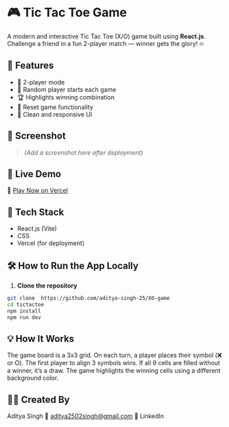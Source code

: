 # 🎮 Tic Tac Toe Game

A modern and interactive Tic Tac Toe (X/O) game built using **React.js**. Challenge a friend in a fun 2-player match — winner gets the glory! 🔥

## 🌟 Features

- 🎯 2-player mode  
- 🔀 Random player starts each game  
- 🏆 Highlights winning combination  
- 🔁 Reset game functionality  
- 🎨 Clean and responsive UI  

## 📸 Screenshot

> *(Add a screenshot here after deployment)*

## 🚀 Live Demo

🔗 [Play Now on Vercel](https://your-vercel-app-link.vercel.app)

## 🧰 Tech Stack

- React.js (Vite)  
- CSS  
- Vercel (for deployment)  

## 🛠️ How to Run the App Locally

1. **Clone the repository**
```bash
git clone  https://github.com/aditya-singh-25/XO-game
cd tictactoe
npm install
npm run dev
```

## 💡 How It Works
The game board is a 3x3 grid.
On each turn, a player places their symbol (❌ or ⭘).
The first player to align 3 symbols wins.
If all 9 cells are filled without a winner, it’s a draw.
The game highlights the winning cells using a different background color.

## 👨‍💻 Created By
Aditya Singh
📧 aditya2502singh@gmail.com
🔗 LinkedIn

